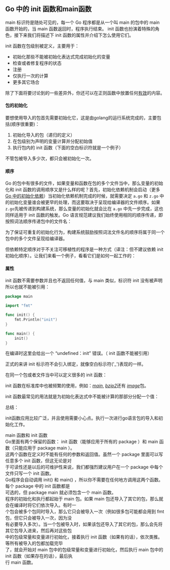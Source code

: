 ## Go 中的 init 函数和main函数



main 标识符是随处可见的，每一个 Go 程序都是从一个叫 main 的包中的 main 函数开始的，当 main 函数返回时，程序执行结束。 init 函数也扮演着特殊的角色，接下来我们将描述下 init 函数的属性并介绍下怎么使用它们。



init 函数在包级别被定义，主要用于：



- 初始化那些不能被初始化表达式完成初始化的变量
- 检查或者修复程序的状态
- 注册
- 仅执行一次的计算
- 更多其它场合

除了下面将要讨论到的一些差异外，你还可以在正则函数中放置任何[有效](https://golang.org/ref/spec#FunctionBody)的内容。



#### 包的初始化

要想使用导入的包首先需要初始化它，这是由golang的运行系统完成的，主要包括(顺序很重要)：

1. 初始化导入的包（递归的定义）
2. 在包级别为声明的变量计算并分配初始值
3. 执行包内的 init 函数（下面的空白标识符就是一个例子）

不管包被导入多少次，都只会被初始化一次。

#### 顺序

Go 的包中有很多的文件，如果变量和函数在包的多个文件当中，那么变量的初始化和 init 函数的调用顺序又是什么样的呢？首先，初始化依赖机制会启动（更多 [Go 中的初始化依赖](https://studygolang.com/articles/13158)）当初始化依赖机制完成的时候，就需要决定 `a.go` 和 `z.go` 中的初始化变量谁会被更早的处理，而这要取决于呈现给编译器的文件顺序。如果 `z.go`先被传递到构建系统，那么变量的初始化就会比在 `a.go` 中先一步完成，这也同样适用于 init 函数的触发。Go 语言规范建议我们始终使用相同的顺序传递，即按照词法顺序传递包中的文件名：



为了保证可重复的初始化行为，构建系统鼓励按照词法文件名的顺序将属于同一个包中的多个文件呈现给编译器。

但依赖特定顺序对于不关注可移植性的程序是一种方式（译注：但不建议依赖 init 初始化顺序）。让我们来看一个例子，看看它们是如何一起工作的：



#### 属性

init 函数不需要参数并且也不返回任何值，与 main 类似，标识符 init 没有被声明所以也就不能被引用：



```go
package main

import "fmt"

func init() {
    fmt.Println("init")
}

func main() {
    init()
}
```

在编译时这里会给出一个 “undefined：init” 错误。（ init 函数不能被引用）

正式的来讲 init 标示符不会引入绑定，就像空白标示符('_')表现的一样。

在同一个包或者文件当中可以定义很多的 init 函数：

init 函数在标准库中也被频繁的使用，例如：[*main*](https://github.com/golang/go/blob/2878cf14f3bb4c097771e50a481fec43962d7401/src/math/pow10.go#L33), [*bzip2*](https://github.com/golang/go/blob/2878cf14f3bb4c097771e50a481fec43962d7401/src/compress/bzip2/bzip2.go#L479)还有 [*image*](https://github.com/golang/go/blob/2d573eee8ae532a3720ef4efbff9c8f42b6e8217/src/image/gif/reader.go#L511)包。

init 函数最常见的用法就是为初始化表达式中不能被计算的那部分分配一个值：



总结：

init函数应用比较广泛，并且使用需要小心点。执行一次进行go语言包的导入和初始化工作。

main 函数和 init 函数  
Go里面有两个保留的函数： init 函数（能够应用于所有的 package ）和 main 函数（只能应用于 package main ）。  
这两个函数在定义时不能有任何的参数和返回值。虽然一个 package 里面可以写任意多个 init 函数，但这无论是对  
于可读性还是以后的可维护性来说，我们都强烈建议用户在一个 package 中每个文件只写一个 init 函数。  
Go程序会自动调用 init() 和 main() ，所以你不需要在任何地方调用这两个函数。每个 package 中的 init 函数都是  
可选的，但 package main 就必须包含一个 main 函数。  
程序的初始化和执行都起始于 main 包。如果 main 包还导入了其它的包，那么就会在编译时将它们依次导入。有时一  
个包会被多个包同时导入，那么它只会被导入一次（例如很多包可能都会用到 fmt 包，但它只会被导入一次，因为没  
有必要导入多次）。当一个包被导入时，如果该包还导入了其它的包，那么会先将其它包导入进来，然后再对这些包  
中的包级常量和变量进行初始化，接着执行 init 函数（如果有的话），依次类推。等所有被导入的包都加载完毕  
了，就会开始对 main 包中的包级常量和变量进行初始化，然后执行 main 包中的 init 函数（如果存在的话），最后执  
行 main 函数。
